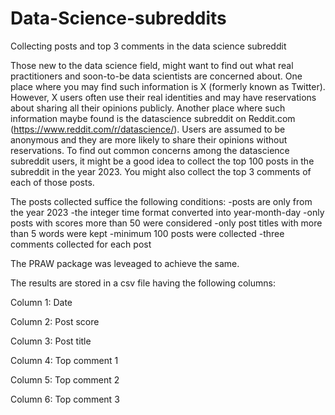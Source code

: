 # Data-Science-subreddits
Collecting posts and top 3 comments in the data science subreddit

Those new to the data science field, might want to find out what real practitioners and soon-to-be data scientists are concerned about. One place where you may find such information is X (formerly known as Twitter). However, X users often use their real identities and may have reservations about sharing all their opinions publicly. Another place where such information maybe found is the datascience subreddit on Reddit.com (https://www.reddit.com/r/datascience/). Users are assumed to be anonymous and they are more likely to share their opinions without reservations. To find out common concerns among the datascience subreddit users, it might be a good idea to collect the top 100 posts in the subreddit in the year 2023. You might also collect the top 3 comments of each of those posts. 

The posts collected suffice the following conditions:
-posts are only from the year 2023
-the integer time format converted into year-month-day
-only posts with scores more than 50 were considered
-only post titles with more than 5 words were kept
-minimum 100 posts were collected
-three comments collected for each post

The PRAW package was leveaged to achieve the same.

The results are stored in a csv file having the following columns:

Column 1: Date

Column 2: Post score

Column 3: Post title

Column 4: Top comment 1

Column 5: Top comment 2

Column 6: Top comment 3
